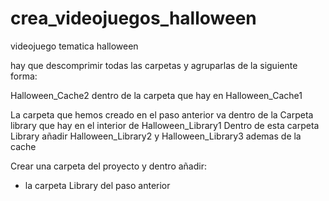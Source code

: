 # crea_videojuegos_halloween
videojuego tematica halloween


hay que descomprimir todas las carpetas y agruparlas de la siguiente forma:

Halloween_Cache2 dentro de la carpeta que hay en Halloween_Cache1

La carpeta que hemos creado en el paso anterior va dentro de la Carpeta library que hay en el interior de Halloween_Library1
Dentro de esta carpeta Library añadir Halloween_Library2 y Halloween_Library3 ademas de la cache

Crear una carpeta del proyecto y dentro añadir:
- la carpeta Library del paso anterior


